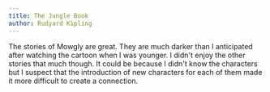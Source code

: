 ```yaml
---
title: The Jungle Book
author: Rudyard Kipling
---
```


The stories of Mowgly are great. They are much darker than I anticipated after watching the cartoon when I was younger. I didn't enjoy the other stories that much though. It could be because I didn't know the characters but I suspect that the introduction of new characters for each of them made it more difficult to create a connection.
